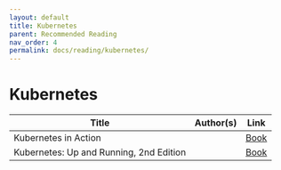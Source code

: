 ```yaml
---
layout: default
title: Kubernetes
parent: Recommended Reading
nav_order: 4
permalink: docs/reading/kubernetes/
---
```


# Kubernetes

| Title                                                              | Author(s)                               | Link                                                                                          |
|--------------------------------------------------------------------|-----------------------------------------|:---------------------------------------------------------------------------------------------:|
| Kubernetes in Action                                               |                                         |[Book](https://learning.oreilly.com/library/view/kubernetes-in-action/9781617293726/)          |
| Kubernetes: Up and Running, 2nd Edition                            |                                         |[Book](https://learning.oreilly.com/library/view/kubernetes-up-and/9781492046523/)             |
